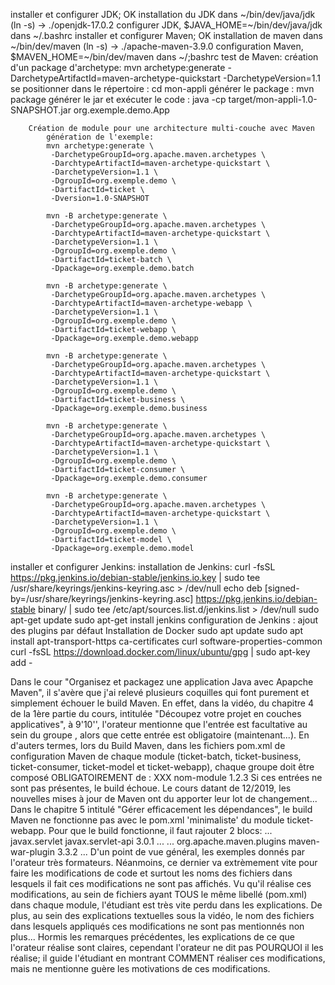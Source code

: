installer et configurer JDK; OK
    installation du JDK dans ~/bin/dev/java/jdk (ln -s) -> ./openjdk-17.0.2
    configurer JDK, $JAVA_HOME=~/bin/dev/java/jdk dans ~/.bashrc
installer et configurer Maven; OK
    installation de maven dans ~/bin/dev/maven (ln -s) -> ./apache-maven-3.9.0
    configuration Maven, $MAVEN_HOME=~/bin/dev/maven dans ~/;bashrc
    test de Maven:
    	création d'un package d'archetype:
    		mvn archetype:generate -DarchetypeArtifactId=maven-archetype-quickstart -DarchetypeVersion=1.1
    	se positionner dans le répertoire : cd mon-appli
    	générer le package : mvn package
    	générer le jar et exécuter le code :
    		java -cp target/mon-appli-1.0-SNAPSHOT.jar org.exemple.demo.App

        Création de module pour une architecture multi-couche avec Maven
        	génération de l'exemple:
            mvn archetype:generate \
             -DarchetypeGroupId=org.apache.maven.archetypes \
             -DarchtypeArtifactId=maven-archetype-quickstart \
             -DarchetypeVersion=1.1 \
             -DgroupId=org.exemple.demo \
             -DartifactId=ticket \
             -Dversion=1.0-SNAPSHOT

            mvn -B archetype:generate \
             -DarchetypeGroupId=org.apache.maven.archetypes \
             -DarchtypeArtifactId=maven-archetype-quickstart \
             -DarchetypeVersion=1.1 \
             -DgroupId=org.exemple.demo \
             -DartifactId=ticket-batch \
             -Dpackage=org.exemple.demo.batch

            mvn -B archetype:generate \
             -DarchetypeGroupId=org.apache.maven.archetypes \
             -DarchtypeArtifactId=maven-archetype-webapp \
             -DarchetypeVersion=1.1 \
             -DgroupId=org.exemple.demo \
             -DartifactId=ticket-webapp \
             -Dpackage=org.exemple.demo.webapp

            mvn -B archetype:generate \
             -DarchetypeGroupId=org.apache.maven.archetypes \
             -DarchtypeArtifactId=maven-archetype-quickstart \
             -DarchetypeVersion=1.1 \
             -DgroupId=org.exemple.demo \
             -DartifactId=ticket-business \
             -Dpackage=org.exemple.demo.business

            mvn -B archetype:generate \
             -DarchetypeGroupId=org.apache.maven.archetypes \
             -DarchtypeArtifactId=maven-archetype-quickstart \
             -DarchetypeVersion=1.1 \
             -DgroupId=org.exemple.demo \
             -DartifactId=ticket-consumer \
             -Dpackage=org.exemple.demo.consumer

            mvn -B archetype:generate \
             -DarchetypeGroupId=org.apache.maven.archetypes \
             -DarchtypeArtifactId=maven-archetype-quickstart \
             -DarchetypeVersion=1.1 \
             -DgroupId=org.exemple.demo \
             -DartifactId=ticket-model \
             -Dpackage=org.exemple.demo.model
installer et configurer Jenkins:
    installation de Jenkins:
        curl -fsSL https://pkg.jenkins.io/debian-stable/jenkins.io.key | sudo tee  /usr/share/keyrings/jenkins-keyring.asc > /dev/null
        echo deb [signed-by=/usr/share/keyrings/jenkins-keyring.asc] https://pkg.jenkins.io/debian-stable binary/ | sudo tee /etc/apt/sources.list.d/jenkins.list > /dev/null
        sudo apt-get update
        sudo apt-get install jenkins
    configuration de Jenkins :
        ajout des plugins par défaut
Installation de Docker
    sudo apt update
    sudo apt install apt-transport-https ca-certificates curl software-properties-common
    curl -fsSL https://download.docker.com/linux/ubuntu/gpg | sudo apt-key add -
    








<REMARQUES-A-OC>
	Dans le cour "Organisez et packagez une application Java avec Apapche Maven", il s'avère que j'ai relevé plusieurs coquilles qui font purement et simplement échouer le build Maven.
	<remarque1>
	En effet, dans la vidéo, du chapitre 4 de la 1ère partie du cours, intitulée "Découpez votre projet en couches applicatives", à 9'10'', l'orateur mentionne que l'entrée <version/> est facultative au sein du groupe <dependency></dependency>, alors que cette entrée est obligatoire (maintenant...). En d'auters termes, lors du Build Maven, dans les fichiers pom.xml de configuration Maven de chaque module (ticket-batch, ticket-business, ticket-consumer, ticket-model et ticket-webapp), chaque groupe <dependency></dependency> doit être composé OBLIGATOIREMENT de :
 <dependency>
 	<groupId>XXX</groupId>
 	<artifactId>nom-module</artifactId>
 	<version>1.2.3</version>
 </dependency>
Si ces entrées ne sont pas présentes, le build échoue. 
Le cours datant de 12/2019, les nouvelles mises à jour de Maven ont du apporter leur lot de changement...
	</remarque1>
	<remarque2>
	Dans le chapitre 5 intitulé "Gérer efficacement les dépendances", le build Maven ne fonctionne pas avec le pom.xml 'minimaliste' du module ticket-webapp. Pour que le build fonctionne, il faut rajouter 2 blocs:
	<dependencies>
		...
		<dependency>
      		<groupId>javax.servlet</groupId>
      		<artifactId>javax.servlet-api</artifactId>
      		<version>3.0.1</version>
   		</dependency>
		...
	</dependencies>
	<build>
		...
		<pluginManagement>
      		<plugins>
	        	<plugin>
	          		<groupId>org.apache.maven.plugins</groupId>
	          		<artifactId>maven-war-plugin</artifactId>
	          		<version>3.3.2</version>
	        	</plugin>
      		</plugins>
   		 </pluginManagement>
		...
	</build>
	</remarque2>
    <remarque3>
        D'un point de vue général, les exemples donnés par l'orateur très formateurs. Néanmoins, ce dernier va extrèmement vite pour faire les modifications de code et surtout les noms des fichiers dans lesquels il fait ces modifications ne sont pas affichés. Vu qu'il réalise ces modifications, au sein de fichiers ayant TOUS le même libellé (pom.xml) dans chaque module, l'étudiant est très vite perdu dans les explications. De plus, au sein des explications textuelles sous la vidéo, le nom des fichiers dans lesquels appliqués ces modifications ne sont pas mentionnés non plus...
    </remarque3>
    <remarque4>
        Hormis les remarques précédentes, les explications de ce que l'orateur réalise sont claires, cependant l'orateur ne dit pas POURQUOI il les réalise; il guide l'étudiant en montrant COMMENT réaliser ces modifications, mais ne mentionne guère les motivations de ces modifications.
    </remarque4>
</REMARQUES-A-OC>
